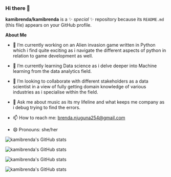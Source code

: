 ### Hi there 👋


**kamibrenda/kamibrenda** is a ✨ _special_ ✨ repository because its `README.md` (this file) appears on your GitHub profile.

**About Me**

- 🔭 I’m currently working on an Alien invasion game written in Python which i find quite exciting as i navigate the different aspects of python in relation to game development as well.
  
- 🌱 I’m currently learning Data science as i delve deeper into Machine learning from the data analytics field.
  
- 👯 I’m looking to collaborate with different stakeholders as a data scientist in a view of fully getting domain knowledge of various industries as i specialise within the field.
  
- 💬 Ask me about music as its my lifeline and what keeps me company as i debug trying to find the errors.
  
- 📫 How to reach me: brenda.njuguna254@gmail.com
  
- 😄 Pronouns: she/her
  


![kamibrenda's GitHub stats](https://github-readme-stats.vercel.app/api?username=kamibrenda&hide=contribs,prs)

![kamibrenda's GitHub stats](https://github-readme-stats.vercel.app/api?username=kamibrenda&show=reviews,discussions_started,discussions_answered,prs_merged,prs_merged_percentage)

![kamibrenda's GitHub stats](https://github-readme-stats.vercel.app/api?username=kamibrenda&show_icons=true)

![kamibrenda's GitHub stats](https://github-readme-stats.vercel.app/api?username=kamibrenda&show_icons=true&theme=tokyonight)
